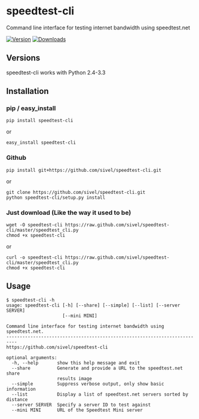 # speedtest-cli

Command line interface for testing internet bandwidth using speedtest.net

[![Version](https://pypip.in/v/speedtest-cli/badge.png)](https://crate.io/package/speedtest-cli)
[![Downloads](https://pypip.in/d/speedtest-cli/badge.png)](https://crate.io/package/speedtest-cli)

## Versions

speedtest-cli works with Python 2.4-3.3

## Installation

### pip / easy_install

```shell
pip install speedtest-cli
```

or

```shell
easy_install speedtest-cli
```

### Github

```shell
pip install git+https://github.com/sivel/speedtest-cli.git
```

or

```shell
git clone https://github.com/sivel/speedtest-cli.git
python speedtest-cli/setup.py install
```

### Just download (Like the way it used to be)

```shell
wget -O speedtest-cli https://raw.github.com/sivel/speedtest-cli/master/speedtest_cli.py
chmod +x speedtest-cli
```

or

```shell
curl -o speedtest-cli https://raw.github.com/sivel/speedtest-cli/master/speedtest_cli.py
chmod +x speedtest-cli
```

## Usage

    $ speedtest-cli -h
    usage: speedtest-cli [-h] [--share] [--simple] [--list] [--server SERVER]
                         [--mini MINI]

    Command line interface for testing internet bandwidth using speedtest.net.
    --------------------------------------------------------------------------
    https://github.com/sivel/speedtest-cli

    optional arguments:
      -h, --help       show this help message and exit
      --share          Generate and provide a URL to the speedtest.net share
                       results image
      --simple         Suppress verbose output, only show basic information
      --list           Display a list of speedtest.net servers sorted by distance
      --server SERVER  Specify a server ID to test against
      --mini MINI      URL of the Speedtest Mini server
